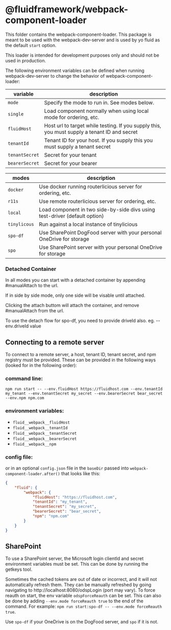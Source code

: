 # @fluidframework/webpack-component-loader

This folder contains the webpack-component-loader. This package is meant to be used with the webpack-dev-server and is used by yo fluid as the default `start` option.

This loader is intended for development purposes only and should not be used in production.

The following environment variables can be defined when running webpack-dev-server to change the behavior of webpack-component-loader:

| variable | description |
| ---------| ----------- |
| `mode` | Specify the mode to run in. See modes below. |
| `single` | Load component normally when using local mode for ordering, etc. |
| `fluidHost` | Host url to target while testing. If you supply this, you must supply a tenant ID and secret |
| `tenantId` | Tenant ID for your host. If you supply this you must supply a tenant secret |
| `tenantSecret` | Secret for your tenant |
| `bearerSecret` | Secret for your bearer |


| modes | description |
| ---------| ----------- |
| `docker` | Use docker running routerlicious server for ordering, etc. |
| `r11s`   | Use remote routerlicious server for ordering, etc. |
| `local`  | Load component in two side-by-side divs using test-driver (default option) |
| `tinylicous` | Run against a local instance of tinylicious |
| `spo-df` | Use SharePoint DogFood server with your personal OneDrive for storage |
| `spo` | Use SharePoint server with your personal OneDrive for storage |

### Detached Container
In all modes you can start with a detached container by appending #manualAttach to the url.

If in side by side mode, only one side will be visable until attached.

Clicking the attach buttom will attach the container, and remove #manualAttach from the url.

To use the detach flow for spo-df, you need to provide driveId also. eg. --env.driveId value

## Connecting to a remote server

To connect to a remote server, a host, tenant ID, tenant secret, and npm registry must be provided. These can be
provided in the following ways (looked for in the following order):

### command line:
```
npm run start -- --env.fluidHost https://fluidhost.com --env.tenantId my_tenant --env.tenantSecret my_secret --env.bearerSecret bear_secret --env.npm npm.com
```

### environment variables:
- `fluid__webpack__fluidHost`
- `fluid__webpack__tenantId`
- `fluid__webpack__tenantSecret`
- `fluid__webpack__bearerSecret`
- `fluid__webpack__npm`

### config file:
or in an optional `config.json` file in the `baseDir` passed into `webpack-component-loader.after()` that looks like this:
``` json
{
    "fluid": {
        "webpack": {
            "fluidHost": "https://fluidhost.com",
            "tenantId": "my_tenant",
            "tenantSecret": "my_secret",
            "bearerSecret": "bear_secret",
            "npm": "npm.com"
        }
    }
}

```

## SharePoint
To use a SharePoint server, the Microsoft login clientId and secret environment variables must be set.  This can be done by running the getkeys tool.

Sometimes the cached tokens are out of date or incorrect, and it will not automatically refresh them.  They can be manually refreshed by going navigating to http://localhost:8080/odspLogin (port may vary).  To force reauth on start, the env variable `odspForceReauth` can be set.  This can also be done by adding `--env.mode forceReauth true` to the end of the command.  For example: `npm run start:spo-df -- --env.mode forceReauth true`.

Use `spo-df` if your OneDrive is on the DogFood server, and `spo` if it is not.
